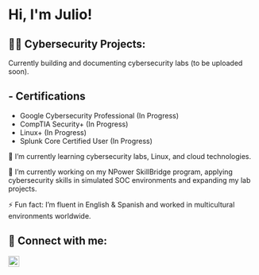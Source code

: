 <h1>Hi, I'm Julio! 

<h2>👨‍💻 Cybersecurity Projects:</h2>

Currently building and documenting cybersecurity labs (to be uploaded soon).
 
<h2> - Certifications</h2>

- Google Cybersecurity Professional (In Progress)
- CompTIA Security+ (In Progress)
- Linux+ (In Progress)
- Splunk Core Certified User (In Progress)

🌱 I’m currently learning cybersecurity labs, Linux, and cloud technologies.

🔭 I’m currently working on my NPower SkillBridge program, applying cybersecurity skills in simulated SOC environments and expanding my lab projects.

⚡ Fun fact: I’m fluent in English & Spanish and worked in multicultural environments worldwide.

<h2> 🤳 Connect with me:</h2>

[<img align="left" alt="JoshMadakor | LinkedIn" width="22px" src="https://cdn.jsdelivr.net/npm/simple-icons@v3/icons/linkedin.svg" />][linkedin]

[linkedin]: https://linkedin.com/in/juliochicas
